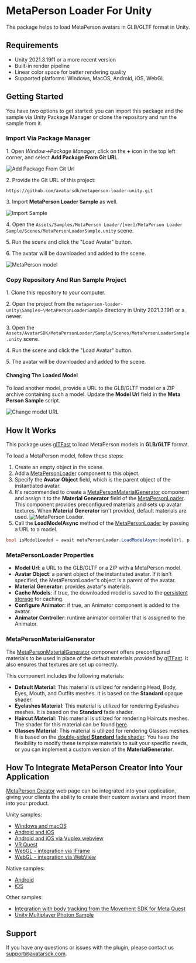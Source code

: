 # MetaPerson Loader For Unity
The package helps to load MetaPerson avatars in GLB/GLTF format in Unity.

## Requirements
 * Unity 2021.3.19f1 or a more recent version
 * Built-in render pipeline
 * Linear color space for better rendering quality
 * Supported platforms: Windows, MacOS, Android, iOS, WebGL
 
## Getting Started
You have two options to get started: you can import this package and the sample via Unity Package Manager or clone the repository and run the sample from it.

### Import Via Package Manager
1\. Open *Window->Package Manager*, click on the **+** icon in the top left corner, and select **Add Package From Git URL**.

![Add Package From Git Url](./Documentation~/Images/add_package_from_git_url.jpg "Add Package From Git Url")

2\. Provide the Git URL of this project:

`https://github.com/avatarsdk/metaperson-loader-unity.git`

3\. Import **MetaPerson Loader Sample** as well.

![Import Sample](./Documentation~/Images/import_sample.jpg "Import Sample")

4\. Open the `Assets/Samples/MetaPerson Loader/[ver]/MetaPerson Loader Sample/Scenes/MetaPersonLoaderSample.unity` scene.

5\. Run the scene and click the "Load Avatar" button.

6\. The avatar will be downloaded and added to the scene.

![MetaPerson model](./Documentation~/Images/metaperson_model.JPG "MetaPerson Model")

### Copy Repository And Run Sample Project
1\. Clone this repository to your computer.

2\. Open the project from the `metaperson-loader-unity\Samples~\MetaPersonLoaderSample` directory in Unity 2021.3.19f1 or a newer.

3\. Open the `Assets/AvatarSDK/MetaPersonLoader/Sample/Scenes/MetaPersonLoaderSample.unity` scene.

4\. Run the scene and click the "Load Avatar" button.

5\. The avatar will be downloaded and added to the scene.

#### Changing The Loaded Model
To load another model, provide a URL to the GLB/GLTF model or a ZIP archive containing such a model. Update the **Model Url** field in the **Meta Person Sample** script.

![Change model URL](./Documentation~/Images/change_model_url.JPG "Change Model URL")

## How It Works
This package uses [glTFast](https://docs.unity3d.com/Packages/com.unity.cloud.gltfast@6.0/manual/index.html) to load MetaPerson models in **GLB/GLTF** format.

To load a MetaPerson model, follow these steps:
1. Create an empty object in the scene.
2. Add a [MetaPersonLoader](./Runtime/Scripts/MetaPersonLoader.cs) component to this object.
3. Specify the **Avatar Object** field, which is the parent object of the instantiated avatar.
4. It's recommended to create a [MetaPersonMaterialGenerator](./Runtime/Scripts/MetaPersonMaterialGenerator.cs) component and assign it to the **Material Generator** field of the [MetaPersonLoader](./Runtime/Scripts/MetaPersonLoader.cs).
This component provides preconfigured materials and sets up avatar textures. When **Material Generator** isn't provided, default materials are used.
![MetaPerson Loader](./Documentation~/Images/meta_person_loader.JPG "MetaPerson Loader").
5. Call the **LoadModelAsync** method of the [MetaPersonLoader](./Runtime/Scripts/MetaPersonLoader.cs) by passing a URL to a model.
```c#
bool isModelLoaded = await metaPersonLoader.LoadModelAsync(modelUrl, p => Debug.LogFormat("Downloading avatar: {0}%", (int)(p * 100)));
```

### MetaPersonLoader Properties
 * **Model Url**: a URL to the GLB/GLTF or a ZIP with a MetaPerson model.
 * **Avatar Object**: a parent object of the instantiated avatar. If it isn't specified, the MetaPersonLoader's object is a parent of the avatar.
 * **Material Generator**: provides avatar's materials.
 * **Cache Models**: if true, the downloaded model is saved to the [persistent storage](https://docs.unity3d.com/ScriptReference/Application-persistentDataPath.html) for caching.
 * **Configure Animator**: if true, an Animator component is added to the avatar.
 * **Animator Controller**: runtime animator contoller that is assigned to the Animator.

### MetaPersonMaterialGenerator
The [MetaPersonMaterialGenerator](./Runtime/Scripts/MetaPersonMaterialGenerator.cs) component offers preconfigured materials to be used in place of the default materials provided by [glTFast](https://docs.unity3d.com/Packages/com.unity.cloud.gltfast@6.0/manual/index.html). It also ensures that textures are set up correctly.

This component includes the following materials:
 * **Default Material**: This material is utilized for rendering Head, Body, Eyes, Mouth, and Outfits meshes. It is based on the **Standard** opaque shader.
 * **Eyelashes Material**: This material is utilized for rendering Eyelashes meshes. It is based on the **Standard** fade shader.
 * **Haircut Material**: This material is utilized for rendering Haircuts meshes. The shader for this material can be found [here](./Runtime/Shaders/haircuts/avatar_sdk_haircut_standard.shader).
 * **Glasses Material**: This material is utilized for rendering Glasses meshes. It is based on the [double-sided **Standard** fade shader](./Runtime/Shaders/avatar_sdk_standard_double_sided.shader).
You have the flexibility to modify these template materials to suit your specific needs, or you can implement a custom version of the **MaterialGenerator**.

## How To Integrate MetaPerson Creator Into Your Application
[MetaPerson Creator](https://metaperson.avatarsdk.com/)  web page can be integrated into your application, giving your clients the ability to create their custom avatars and import them into your product.

Unity samples:
 * [Windows and macOS](./Documentation~/MetaPersonCreatorDesktopIntegration.md)
 * [Android and iOS](./Documentation~/MetaPersonCreatorMobileIntegration.md)
 * [Android and iOS via Vuplex webview](./Documentation~/MetaPersonCreatorMobileIntegrationViaVuplex.md)
 * [VR Quest](https://github.com/avatarsdk/metaperson-vr-quest-sample)
 * [WebGL - integration via IFrame](./Documentation~/MetaPersonCreatorWebGLIFrameIntegration.md)
 * [WebGL - integration via WebView](./Documentation~/MetaPersonCreatorWebGLWebViewIntegration.md)
 
Native samples:
 * [Android](https://github.com/avatarsdk/metaperson-android-sample)
 * [iOS](https://github.com/avatarsdk/metaperson-ios-sample)

Other samples:
 * [Integration with body tracking from the Movement SDK for Meta Quest](https://github.com/avatarsdk/metaperson-quest-movement-sdk-sample)
 * [Unity Multiplayer Photon Sample](https://github.com/avatarsdk/metaperson-unity-photon-sample)

## Support
If you have any questions or issues with the plugin, please contact us <support@avatarsdk.com>.
